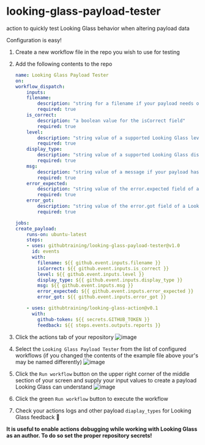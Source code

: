 # looking-glass-payload-tester

action to quickly test Looking Glass behavior when altering payload data

Configuration is easy!

1. Create a new workflow file in the repo you wish to use for testing
1. Add the following contents to the repo

   ```yaml
   name: Looking Glass Payload Tester
   on:
   workflow_dispatch:
       inputs:
       filename:
           description: "string for a filename if your payload needs one"
           required: true
       is_correct:
           description: "a boolean value for the isCorrect field"
           required: true
       level:
           description: "string value of a supported Looking Glass level"
           required: true
       display_type:
           description: "string value of a supported Looking Glass display type"
           required: true
       msg:
           description: "string value of a message if your payload has one, can be an empty string"
           required: true
       error_expected:
           description: "string value of the error.expected field of a Looking Glass payload"
           required: true
       error_got:
           description: "string value of the error.got field of a Looking Glass payload"
           required: true

   jobs:
   create_payload:
       runs-on: ubuntu-latest
       steps:
       - uses: githubtraining/looking-glass-payload-tester@v1.0
         id: events
         with:
           filename: ${{ github.event.inputs.filename }}
           isCorrect: ${{ github.event.inputs.is_correct }}
           level: ${{ github.event.inputs.level }}
           display_type: ${{ github.event.inputs.display_type }}
           msg: ${{ github.event.inputs.msg }}
           error_expected: ${{ github.event.inputs.error_expected }}
           error_got: ${{ github.event.inputs.error_got }}

       - uses: githubtraining/looking-glass-action@v0.1
         with:
           github-token: ${{ secrets.GITHUB_TOKEN }}
           feedback: ${{ steps.events.outputs.reports }}
   ```

1. Click the actions tab of your repository
   ![image](https://user-images.githubusercontent.com/38021615/114465997-bc393000-9b9c-11eb-984b-77b71063a897.png)
1. Select the `Looking Glass Payload Tester` from the list of configured workflows (if you changed the contents of the example file above your's may be named differently)
   ![image](https://user-images.githubusercontent.com/38021615/114466056-cc510f80-9b9c-11eb-8df6-9002822b1cec.png)
1. Click the `Run workflow` button on the upper right corner of the middle section of your screen and supply your input values to create a payload Looking Glass can understand
   ![image](https://user-images.githubusercontent.com/38021615/114465906-a0358e80-9b9c-11eb-9e00-26c21f0de76e.png)
1. Click the green `Run workflow` button to execute the workflow
1. Check your actions logs and other payload `diaplay_types` for Looking Glass feedback :tada:

**It is useful to enable actions debugging while working with Looking Glass as an author. To do so set the proper repository secrets!**
